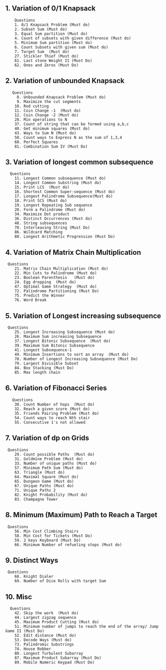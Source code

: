 ## 1. Variation of 0/1 Knapsack
        Questions 
        1. 0/1 Knapsack Problem (Must do)
        2. Subset Sum (Must do)
        3. Equal Sum partition (Must do)
        4. Count of subsets with given difference (Must do)
        5. Minimum Sum partition (Must do)
        6. Count Subsets with given sum (Must do)
        7. Target Sum  (Must do)
        27. Stickler Thief (Must do)
        61. Last stone Weight II (Must Do)
        62. Ones and Zeros (Must Do)
    
## 2. Variation of unbounded Knapsack
       Questions 
         8. Unbounded Knapsack Problem (Must do)
         9. Maximize the cut segments
        10. Rod cutting
        11. Coin Change -1  (Must do)
        12. Coin Change -2 (Must do)
        28. Min operations to N
        37. Count of string that can be formed using a,b,c
        40. Get minimum squares (Must do)
        43. Ways to Sum N (Must do)
        50. Count ways to Express N as the sum of 1,3,4
        60. Perfect Squares 
        81. Combination Sum IV (Must Do)
      
## 3. Variation of longest common subsequence
      Questions 
        11. Longest Common subsequence (Must do)
        14. Longest Common Substring (Must do)
        15. Print LCS  (Must do)
        16. Shortest Common Super-sequence (Must do)
        17. Longest Palindrome Subsequence(Must do)
        18. Print SCS (Must do)
        19. Longest Repeating Sub sequence
        20. Form a Palindrome (Must do)
        34. Maximize Dot product
        36. Distinct Occurrences (Must do)
        48. String subsequences
        70. Interleaving String (Must Do)
        86. Wildcard Matching
        88. Longest Arithmetic Progression (Must Do)
    
## 4. Variation of Matrix Chain Multiplication
     Questions 
        21. Matrix Chain Multiplication (Must do)
        22. Min Cuts to Palindrome (Must do)
        23. Boolean Parenthesis   (Must do)
        24. Egg dropping  (Must do)
        47. Optimal Game Strategy  (Must do)
        72. Palindrome Partitioning (Must Do)
        75. Predict the Winner
        76. Word Break

## 5. Variation of Longest increasing subsequence
     Questions 
        25. Longest Increasing Subsequence (Must do)
        26. Maximum Sum increasing Subsequence
        37. Longest Bitonic Subsequence  (Must do)
        39. Maximum Sum Bitonic Subsequence
        41. Longest Subsequence-1
        49. Minimum Insertions to sort an array  (Must do)
        78. Number of Longest Increasing Subsequence (Must Do)
        79. Largest Divisible Subset 
        84. Box Stacking (Must Do)
        85. Max length chain
        
    
## 6. Variation of Fibonacci Series
       Questions 
        30. Count Number of hops  (Must do)
        32. Reach a given score (Must do)
        35. Friends Pairing Problem (Must do)
        54. Count ways to reach Nth stair
        55. Consecutive 1's not allowed
    
## 7. Variation of dp on Grids
     Questions 
        29. Count possible Paths  (Must do)
        31. Goldmine Problem (Must do)
        33. Number of unique paths (Must do)
        57. Minimum Path Sum (Must do)
        63. Triangle (Must do)
        64. Maximal Square (Must do)
        65. Dungeon Game (Must do)
        67. Unique Paths (Must do)
        71. Unique Paths 2 
        82. Knight Probability (Must do)
        83. Champagne Tower
        
## 8. Minimum (Maximum) Path to Reach a Target
     Questions 
        56. Min Cost Climbing Stairs
        58. Min Cost for Tickets (Must Do)
        59. 2 keys Keyboard (Must Do)
        66. Minimum Number of refueling stops (Must do)
        
        
## 9. Distinct Ways
     Questions 
        68. Knight Dialer
        69. Number of Dice Rolls with target Sum
   
   
## 10. Misc
      Questions 
        42. Skip the work  (Must do)
        44. Largest zigzag sequence 
        45. Maximum Product Cutting (Must do)
        51. Minimum number of jumps to reach the end of the array/ Jump Game II (Must Do)
        52. Edit distance (Must do)
        53. Decode Ways (Must do)
        73. Palindromic Substrings 
        74. House Robber
        80. Longest Turbulent Subarray
        87. Maximum Product Subarray (Must Do)
        89. Mobile Numeric Keypad (Must Do)
     
    
    
     
    
    
    
    
    
    
    
    
    
    
 
